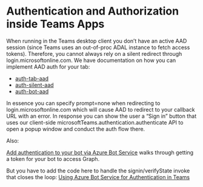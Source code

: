 # Authentication and Authorization inside Teams Apps

When running in the Teams desktop client you don’t have an active AAD session (since Teams uses an out-of-proc ADAL instance to fetch access tokens). Therefore, you cannot always rely on a silent redirect through login.microsoftonline.com. We have documentation on how you can implement AAD auth for your tab:

- [auth-tab-aad](https://docs.microsoft.com/en-us/microsoftteams/platform/concepts/authentication/auth-tab-aad)
- [auth-silent-aad](https://docs.microsoft.com/en-us/microsoftteams/platform/concepts/authentication/auth-silent-aad)
- [auth-bot-aad](https://docs.microsoft.com/en-us/microsoftteams/platform/concepts/authentication/auth-bot-aad)

In essence you can specify prompt=none when redirecting to login.microsoftonline.com which will cause AAD to redirect to your callback URL with an error. In response you can show the user a “Sign in” button that uses our client-side microsoftTeams.authentication.authenticate API to open a popup window and conduct the auth flow there.

Also:

[Add authentication to your bot via Azure Bot Service](https://docs.microsoft.com/en-us/azure/bot-service/bot-builder-authentication?view=azure-bot-service-4.0&tabs=aadv1%2Ccsharp)
walks through getting a token for your bot to access Graph.

But you have to add the code here to handle the signin/verifyState invoke that closes the loop:
[Using Azure Bot Service for Authentication in Teams](https://docs.microsoft.com/en-us/microsoftteams/platform/concepts/authentication/auth-oauth-card)
